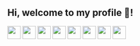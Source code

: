 ## Hi, welcome to my profile 👋!


<div>
  <img src="https://upload.wikimedia.org/wikipedia/commons/thumb/9/99/Unofficial_JavaScript_logo_2.svg/1200px-Unofficial_JavaScript_logo_2.svg.png" width="30" height="30">
  <img src="https://upload.wikimedia.org/wikipedia/commons/thumb/f/f5/Typescript.svg/1200px-Typescript.svg.png" width="30 height="30"">
  <img src="https://www.aptechsp.com.br/wp-content/uploads/2015/04/linguagem-C.png" width = "30" height="30">
  <img src="https://www.freeiconspng.com/thumbs/sql-server-icon-png/sql-server-icon-png-29.png" width="30" height="30">
  <img src="https://images.icon-icons.com/171/PNG/512/html5_23329.png" width="30" height="30">
  <img src="https://upload.wikimedia.org/wikipedia/commons/thumb/c/c3/Python-logo-notext.svg/1200px-Python-logo-notext.svg.png" width="30" height="30">
  <img src="https://www.shareicon.net/data/512x512/2015/09/11/99371_javascript_512x512.png" width="30" height="30">
  <img src="https://upload.wikimedia.org/wikipedia/commons/thumb/a/a7/React-icon.svg/250px-React-icon.svg.png" width="30" height="30">
</div>
<!--
**muorts/muorts** is a ✨ _special_ ✨ repository because its `README.md` (this file) appears on your GitHub profile.

